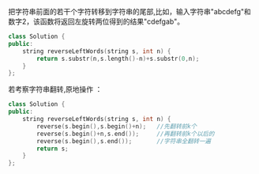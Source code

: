 把字符串前面的若干个字符转移到字符串的尾部,比如，输入字符串"abcdefg"和数字2，该函数将返回左旋转两位得到的结果"cdefgab"。  
```C++
class Solution {
public:
    string reverseLeftWords(string s, int n) {
        return s.substr(n,s.length()-n)+s.substr(0,n);
    }
};
```
若考察字符串翻转,原地操作 ：
```C++
class Solution {
public:
    string reverseLeftWords(string s, int n) {
        reverse(s.begin(),s.begin()+n);   //先翻转前k个
        reverse(s.begin()+n,s.end());     //再翻转前k个以后的
        reverse(s.begin(),s.end());       //字符串全翻转一遍
        return s;
    }
};
```
